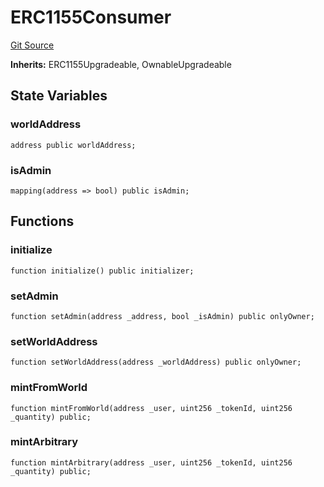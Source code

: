 # ERC1155Consumer
[Git Source](https://github.com-treasure/TreasureProject/spellcaster-facets/blob/e61aea147da628641c6f090a95c62cf081f729f5/src/mocks/ERC1155Consumer.sol)

**Inherits:**
ERC1155Upgradeable, OwnableUpgradeable


## State Variables
### worldAddress

```solidity
address public worldAddress;
```


### isAdmin

```solidity
mapping(address => bool) public isAdmin;
```


## Functions
### initialize


```solidity
function initialize() public initializer;
```

### setAdmin


```solidity
function setAdmin(address _address, bool _isAdmin) public onlyOwner;
```

### setWorldAddress


```solidity
function setWorldAddress(address _worldAddress) public onlyOwner;
```

### mintFromWorld


```solidity
function mintFromWorld(address _user, uint256 _tokenId, uint256 _quantity) public;
```

### mintArbitrary


```solidity
function mintArbitrary(address _user, uint256 _tokenId, uint256 _quantity) public;
```

